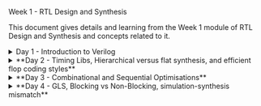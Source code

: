 Week 1 - RTL Design and Synthesis

This document gives details and learning from the Week 1 module of RTL Design and Synthesis and concepts related to it.

<details>
  <Summary> Day 1 - Introduction to Verilog</summary>
    - **Introduction to iverilog testbench**
      - RTL Design adherence to the initial architecture specifications is checked by simulation of the design using a simulator tool. That simulator tool we are using here is iverilog.
      - Design is actual verilog/system verilog code with intended functionality. Has primary inputs and outputs in form of wires or logic/registers/memory elements.
      - Testbench is a set of stimulus applied with delays and initialisation to ensure that design meets functionality. Does not have any primary inputs or outputs.
      - Simulator looks for changes in the input signals, based on this, checks its influence on output signals.
  
    - **Labs using iverilog and gtkwave**
      - used iverilog to simulate design and testbench of good mux
      - used gtkwave to view the dumped "value change dump" or vcd file
      - learnt to use iverilog and gtkwave commands
      - saw the design and tb files
     
    - **Introduction to Yosys and Logic Synthesis**
      - used Yosys as the synthesizer tool, learnt what synthesis meant
      - learnt about yosys setup and verification flow, tb for netlist is same as that of rtl design
      - Learnt about rtl design, synthesis and its illustration, library cells, flavours of library cells
      - Also learnt about usage of faster versus slower cells, need wider transistors and why we need them
  
    - **Labs using Yosys and Sky103PDKs**
      - Synthesised good mux using yosys
      - OBSERVATION made: I saw only one type of library cell (constrasting to the video) and therefore my good mux design was synthesised using only that library cell
      - the library cell was sky130_fd_sc_hd__tt_025C_1v80.lib
      - good mux finally synthesised and the cells it inferred was just 1 2_1 mux cell since only one lib file was there.
      - **Commands used:**
        - read_liberty -lib lib/sky130_fd_sc_hd__tt_025C_1v80.lib
        - read_verilog verilog_files/good_mux.v
        - hierarchy -top good_mux
        - synth -top good_mux
        - abc -liberty lib/sky130_fd_sc_hd__tt_025C_1v80.lib
        - show
        - write_verilog -noattr synth_out.v
      - **Images for this lab**
        - ![Alt Text](images/Day1images/cell_selection_day1_vsd.jpg)
        - ![Alt Text](images/Day1images/faster_slowercells_day1_vsd.jpg)
        - ![Alt Text](images/Day1images/gate_flavor1_day1_vsd.jpg)
        - ![Alt Text](images/Day1images/gate_flavor2_day1_vsd.jpg)
        - ![Alt Text](images/Day1images/good,uxdesign_Day1_vsd.jpg)
        - ![Alt Text](images/Day1images/goodmuxtb_Day1_vsd.jpg)
        - ![Alt Text](images/Day1images/gtkwave1_Day1_vsd.jpg)
        - ![Alt Text](images/Day1images/installations_Day1_VSD.jpg)
        - ![Alt Text](images/Day1images/yosys_setupflow_day1_vsd.jpg)
        - ![Alt Text](images/Day1images/yosys_verificationflow_day1_vsd.jpg)
        - ![Alt Text](images/Day1images/iverilog1_Day1_vsd.jpg)
        - ![Alt Text](images/Day1images/libcells_day1_vsd.jpg)
        - ![Alt Text](images/Day1images/rtldesign_day1_vsd.jpg)
        - ![Alt Text](images/Day1images/simulator_flow_Day1_vsd.jpg)
        - ![Alt Text](images/Day1images/synthesis_day1_vsd.jpg)
        - ![Alt Text](images/Day1images/synthesis_illustration_day1_vsd.jpg)
        - ![Alt Text](images/Day1images/testbench_Day1_VSD.jpg)
        - ![Alt Text](images/Day1images/yosys_lab3_1_day1_vsd.jpg)
        - ![Alt Text](images/Day1images/yosys_lab3_2_day1_vsd.jpg)
        - ![Alt Text](images/Day1images/yosys_lab3_3_day1_vsd.jpg)
        - ![Alt Text](images/Day1images/yosys_lab3_4_day1_vsd.jpg)
        - ![Alt Text](images/Day1images/yosys_lab3_5_day1_show_vsd.jpg)
        - ![Alt Text](images/Day1images/yosys_lab3_6_day1_show_vsd.jpg)
        - ![Alt Text](images/Day1images/yosys_lab3_7_day1_netlist_vsd.jpg)
        - ![Alt Text](images/Day1images/yosys_lab3_day1_vsd.jpg)

</details> 
<details>
  <Summary> **Day 2 - Timing Libs, Hierarchical versus flat synthesis, and efficient flop coding styles**</summary>

    - **Introduction to Timing Libs**
    - **Hierarchical Versus Flat Synthesis**
    - **Various Flop Coding Styles and Optimisations**
    - **Images for this lab**
      - ![Alt Text](images/Day2images/why_flops_Day2_VSD.jpg)
      - ![Alt Text](images/Day2images/why_flops2_Day2_VSD.jpg)
      - ![Alt Text](images/Day2images/why_flops1_Day2_VSD.jpg)
      - ![Alt Text](images/Day2images/libcell_day2_vsd.jpg)
      - ![Alt Text](images/Day2images/libcell1_Day2_vsd.jpg)
      - ![Alt Text](images/Day2images/libcell2_Day2_vsd.jpg)
      - ![Alt Text](images/Day2images/libcell3_Day2_vsd.jpg)
      - ![Alt Text](images/Day2images/hier_synth_Day2_vsd.jpg)
      - ![Alt Text](images/Day2images/hier_synth1_Day2_vsd.jpg)
      - ![Alt Text](images/Day2images/hier_synth2_Day2_vsd.jpg)
      - ![Alt Text](images/Day2images/hier_synth3_Day2_vsd.jpg)
      - ![Alt Text](images/Day2images/hier_synth4_flat_Day2_vsd.jpg)
      - ![Alt Text](images/Day2images/and2_0_lib_Day2_vsd.jpg)
      - ![Alt Text](images/Day2images/and2_2_lib_Day2_vsd.jpg)
      - ![Alt Text](images/Day2images/and2_4_lib_Day2_vsd.jpg)
      - ![Alt Text](images/Day2images/mul2_synth_1_Day2_vsd.jpg)
      - ![Alt Text](images/Day2images/mul2_synth_2_Day2_vsd.jpg)
      - ![Alt Text](images/Day2images/mul2_synth_Day2_vsd.jpg)
      - ![Alt Text](images/Day2images/mult8_synth1_Day2_vsd.jpg)
      - ![Alt Text](images/Day2images/mult8_synth_Day2_vsd.jpg)
      - ![Alt Text](images/Day2images/async_set_synth1_Day2_vsd.jpg)
      - ![Alt Text](images/Day2images/async_set_synth_2_Day2_vsd.jpg)
      - ![Alt Text](images/Day2images/async_set_synth_Day2_vsd.jpg)
      - ![Alt Text](images/Day2images/async_sync_rst_codingstyles1_Day2_vsd.jpg)
      - ![Alt Text](images/Day2images/async_sync_rst_codingstyles_Day2_vsd.jpg)
      - ![Alt Text](images/Day2images/asyncres_Day2_vsd.jpg)
      - ![Alt Text](images/Day2images/asyncres_synth_day2_vsd.jpg)
      - ![Alt Text](images/Day2images/asyncset_Day2_vsd.jpg)
      - ![Alt Text](images/Day2images/dff_asyncres_synth_show_Day2_vsd.jpg)
      - ![Alt Text](images/Day2images/pvt_concept_Day2_vsd.jpg)
      - ![Alt Text](images/Day2images/stackedpmosbad_Day2_vsd.jpg)
      - ![Alt Text](images/Day2images/submod1_1_Day2_vsd.jpg)
      - ![Alt Text](images/Day2images/submod1_2_Day2_vsd.jpg)
      - ![Alt Text](images/Day2images/submod1_Day2_vsd.jpg)
      - ![Alt Text](images/Day2images/syncres_Day2_vsd.jpg)
      - ![Alt Text](images/Day2images/syncres_synth1_Day2_vsd.jpg)
      - ![Alt Text](images/Day2images/syncres_synth2_Day2_vsd.jpg)
      - ![Alt Text](images/Day2images/synth_asyncres_day2_vsd.jpg) 

</details> 
      
 <details>
  <Summary> **Day 3 - Combinational and Sequential Optimisations**</summary>

    - **Introduction to Optimisations**
    - **Combinational Logic Optimisations**
    - **Sequential Logic Optimisations**
    - **Sequential Logic Optimisations for unused outputs**
    - **Images for this lab**
      - ![Alt Text](images/Day3images/absorptionlaw_Day3_vsd.jpg)
      - ![Alt Text](images/Day3images/ddfconst12_Day3_vsd.jpg)
      - ![Alt Text](images/Day3images/dffconst12_Day3_vsd.jpg)
      - ![Alt Text](images/Day3images/dffconst1_sim_Day3_vsd.jpg)
      - ![Alt Text](images/Day3images/dffconst1_synth_Day3_vsd.jpg)
      - ![Alt Text](images/Day3images/dffconst2_Day3_vsd.jpg)
      - ![Alt Text](images/Day3images/dffconst2_sim_Day3_vsd.jpg)
      - ![Alt Text](images/Day3imagesdffconst3_Day3_vsd.jpg)
      - ![Alt Text](images/Day3images/dffconst3_sim_day3_vsd.jpg)
      - ![Alt Text](images/Day3images/dffconst3_synth_Day3_vsd.jpg)
      - ![Alt Text](images/Day3images/dffconst4_Day3_vsd.jpg)
      - ![Alt Text](images/Day3images/dffconst4_sim_Day3_vsd.jpg)
      - ![Alt Text](images/Day3images/dffconst4_synth_Day3_vsd.jpg)
      - ![Alt Text](images/Day3images/dffconst5_Day3_vsd.jpg)
      - ![Alt Text](images/Day3images/dffconst5_sim_Day3_vsd.jpg)
      - ![Alt Text](images/Day3images/dffconst5_synth_Day3_vsd.jpg)
      - ![Alt Text](images/Day3images/multiplemodule_opt2_Day3_vsd.jpg)
      - ![Alt Text](images/Day3images/multiplemodule_opt2_synth_Day3_vsd.jpg)
      - ![Alt Text](images/Day3images/multiplemodule_opt_Day3_vsd.jpg)
      - ![Alt Text](images/Day3images/multiplemodule_opt_synth_Day3_vsd.jpg)
      - ![Alt Text](images/Day3images/optchk4_Day3_vsd.jpg)
      - ![Alt Text](images/Day3images/optimisa_Day3_vsd.jpg)
      - ![Alt Text](images/Day3images/seq_optimisa_Day3_vsd.jpg)
      - ![Alt Text](images/Day3images/synth_optchk2_Day3_vsd.jpg)
      - ![Alt Text](images/Day3images/synth_optchk2_show_Day3_vsd.jpg)
      - ![Alt Text](images/Day3images/synth_optchk3_Day3_vsd.jpg)
      - ![Alt Text](images/Day3images/synth_optchk4_Day3_vsd.jpg)
      - ![Alt Text](images/Day3images/synth_optchk_Day3_vsd.jpg)
      - ![Alt Text](images/Day3images/synth_optchk_show_Day3_vsd.jpg)

</details> 

 <details>
  <Summary> **Day 4 - GLS, Blocking vs Non-Blocking, simulation-synthesis mismatch**</summary>

    - **GLS, Synthesis-Simulation Mismatch, and Blocking vs Non-Blocking Statements**
      - Missing Sensitivity List
        - GLS introduction and flow with iverilog
        - ![Alt Text](images/Day4images/GLSiverilog_flow_Day4_vsd.jpg)
        - ![Alt Text](images/Day4images/GLSintro_Day4_vsd.jpg)
        - Simulator works mainly on activity - changes in signal values whereas synthesiser only sees functionality
        - therefore having a correct and complete sensitivity list for always blocks is necessary to avoid synthesis simulation mismatch
        - Eg of a mux, difference between always@(sel) and always@(*) is highlighted
        - ![Alt Text](images/Day4images/misssensitvity_synthsimmismatch_Day4_vsd.jpg)
      - Blocking and Non-Blocking statements
        - Caveat with blocking nonblocking statements are discussed
        - Example of aiming for a shift register is used
        - if blocking assignment is used it is seen as a single flop instead of two flops, this is wrong, as all statements are evaluated in order and assignment of rhs to lhs happens before moving on to next statement, giving wrong behaviour
        - ![Alt Text](images/Day4images/blockingstatementcaveat1_synthsimmismatch_Day4_vsd.jpg)
        - ![Alt Text](images/Day4images/blockingstatementcaveat2_synthsimmismatch_Day4_vsd.jpg)
        - So always use non blocking statement for sequential logic generation, as in non-blocking order of statements do not matter and all rhs is evaluated before all lhs.
        - ![Alt Text](images/Day4images/blockingstatementcaveat_synthsimmismatch_Day4_vsd.jpg)
    - **Labs on GLS and Synthesis-Simulation Mismatch**
      - Example of ternary operator based mux used
      - simulated, synthesised and got netlist, these are the results I got
      - ![Alt Text](images/Day4images/ternaryop_gls_lab_day4_vsd.jpg)
      - ![Alt Text](images/Day4images/ternaryop_gls_lab_realnetlist_day4_vsd.jpg)
      - but this was the expected netlist output
      - ![Alt Text](images/Day4images/ternaryop_gls_lab_expectednetlist_day4_vsd.jpg)
      - Ran to get GLS netlist next to get smae simulation result
      - ![Alt Text](images/Day4images/ternaryop_gls_lab_postglssim_day4_vsd.jpg)
      - Second example showed synthesis and simulation mismatch for bad mux
      - ![Alt Text](images/Day4images/badmuxsynthsim_mismatch_Day4_vsd.jpg)
      - **Commands used to get GLS**
        - iverilog my_lib/verilog_model/primitives.v my_lib/verilog_model/sky130_fd_sc_hd.v ternary_operator_netlist.v verilog_files/tb_ternary_operator_mux.v
        - ./a.out
        - gtkwave tb_ternary_operator_mux.vcd
  
    - **Labs on Synthesis-Simulation Mismatch for Blocking Statements**
      - exmaples of synthesis simulation mismatch for blocking statements here
      - ![Alt Text](images/Day4images/blockingcaveat_Day4_vsd.jpg)
      - ![Alt Text](images/Day4images/blcokingcaveatsynthsimmismatch_Day4_vsd.jpg)

</details> 
